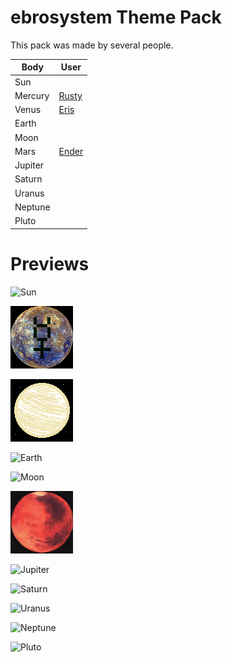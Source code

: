 # ebrosystem Theme Pack

This pack was made by several people.

| Body        | User                                      |
| ----------- | ---------------------------------------   |
| Sun         | []() |
| Mercury     | [Rusty](https://rustycaard.carrd.co/)     |
| Venus       | [Eris](https://starryfansquid.tumblr.com) |
| Earth       | []() |
| Moon        | []() |
| Mars        | [Ender](https://enderesting.tumblr.com)   |
| Jupiter     | []() |
| Saturn      | []() |
| Uranus      | []() |
| Neptune     | []() |
| Pluto       | []() |

# Previews

![Sun](./Sun.png)

![Mercury](./Mercury.png)

![Venus](./Venus.png)

![Earth](./Earth.png)

![Moon](./Moon.png)

![Mars](./Mars.png)

![Jupiter](./Jupiter.png)

![Saturn](./Saturn.png)

![Uranus](./Uranus.png)

![Neptune](./Neptune.png)

![Pluto](./Pluto.png)
